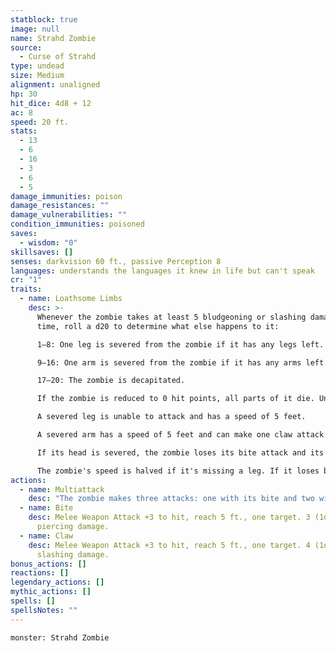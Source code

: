```yaml
---
statblock: true
image: null
name: Strahd Zombie
source:
  - Curse of Strahd
type: undead
size: Medium
alignment: unaligned
hp: 30
hit_dice: 4d8 + 12
ac: 8
speed: 20 ft.
stats:
  - 13
  - 6
  - 16
  - 3
  - 6
  - 5
damage_immunities: poison
damage_resistances: ""
damage_vulnerabilities: ""
condition_immunities: poisoned
saves:
  - wisdom: "0"
skillsaves: []
senses: darkvision 60 ft., passive Perception 8
languages: understands the languages it knew in life but can't speak
cr: "1"
traits:
  - name: Loathsome Limbs
    desc: >-
      Whenever the zombie takes at least 5 bludgeoning or slashing damage at one
      time, roll a d20 to determine what else happens to it:

      1–8: One leg is severed from the zombie if it has any legs left.

      9–16: One arm is severed from the zombie if it has any arms left.

      17–20: The zombie is decapitated.

      If the zombie is reduced to 0 hit points, all parts of it die. Until then, a severed part acts on the zombie's initiative and has its own action and movement. A severed part has AC 8. Any damage it takes is subtracted from the zombie's hit points.

      A severed leg is unable to attack and has a speed of 5 feet.

      A severed arm has a speed of 5 feet and can make one claw attack on its turn, with disadvantage on the attack roll. Each time the zombie loses an arm, it loses a claw attack.

      If its head is severed, the zombie loses its bite attack and its body is blinded unless the head can see it. The severed head has a speed of 0 feet. It can make a bite attack, but only against a target in its space.

      The zombie's speed is halved if it's missing a leg. If it loses both legs, it falls prone. If it has both arms, it can crawl. With only one arm, it can still crawl, but its speed is halved. With no arms or legs, its speed is 0 feet, and it can't benefit from bonuses to speed.
actions:
  - name: Multiattack
    desc: "The zombie makes three attacks: one with its bite and two with its claws."
  - name: Bite
    desc: Melee Weapon Attack +3 to hit, reach 5 ft., one target. 3 (1d4 + 1)
      piercing damage.
  - name: Claw
    desc: Melee Weapon Attack +3 to hit, reach 5 ft., one target. 4 (1d6 + 1)
      slashing damage.
bonus_actions: []
reactions: []
legendary_actions: []
mythic_actions: []
spells: []
spellsNotes: ""
---
```


```statblock
monster: Strahd Zombie
```